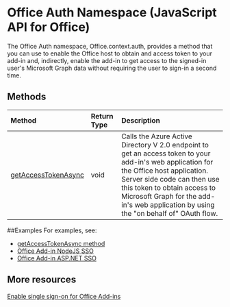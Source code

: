 # Office Auth Namespace (JavaScript API for Office)

The Office Auth namespace, Office.context.auth, provides a method that you can use to enable the Office host to obtain and access token to your add-in and, indirectly, enable the add-in to get access to the signed-in user's Microsoft Graph data without requiring the user to sign-in a second time. 

## Methods

| Method		   | Return Type	|Description|
|:---------------|:--------|:----------|
|[getAccessTokenAsync](office.context.auth.getAccessTokenAsync.md)|void|Calls the Azure Active Directory V 2.0 endpoint to get an access token to your add-in's web application for the Office host application. Server side code can then use this token to obtain access to Microsoft Graph for the add-in's web application by using the "on behalf of" OAuth flow.|

##Examples
For examples, see:
- [getAccessTokenAsync method](office.context.auth.getAccessTokenAsync.md)
- [Office Add-in NodeJS SSO](https://github.com/OfficeDev/Office-Add-in-NodeJS-SSO)
- [Office Add-in ASP.NET SSO](https://github.com/OfficeDev/Office-Add-in-ASPNET-SSO)

## More resources
[Enable single sign-on for Office Add-ins](../../docs/develop/sso-in-office-add-ins.md)